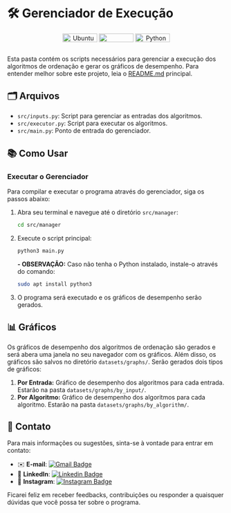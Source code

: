 # 🛠 Gerenciador de Execução

<div align="center">
   <img align="center" height="20px" width="80px" alt="Ubuntu" src="https://img.shields.io/badge/Ubuntu-E95420?logo=ubuntu&logoColor=white"/>
   <img align="center" height="20px" width="80px" src="https://img.shields.io/badge/VS%20Code-blue?logo=visual%20studio%20code"/>
   <img align="center" height="20px" width="80px" alt="Python" src="https://img.shields.io/badge/Python-3776AB?logo=python&logoColor=white"/>
</div>

##
Esta pasta contém os scripts necessários para gerenciar a execução dos algoritmos de ordenação e gerar os gráficos de desempenho. Para entender melhor sobre este projeto, leia o [README.md](../../README.md) principal.

## 🗂 Arquivos

- `src/inputs.py`: Script para gerenciar as entradas dos algoritmos.
- `src/executor.py`: Script para executar os algoritmos.
- `src/main.py`: Ponto de entrada do gerenciador.

## 📚 Como Usar

### Executar o Gerenciador
Para compilar e executar o programa através do gerenciador, siga os passos abaixo:

1. Abra seu terminal e navegue até o diretório `src/manager`:
    ```bash
    cd src/manager
    ```

2. Execute o script principal:
    ```bash
    python3 main.py
    ```
   **- OBSERVAÇÃO:** Caso não tenha o Python instalado, instale-o através do comando:
    ```bash
    sudo apt install python3
    ```

3. O programa será executado e os gráficos de desempenho serão gerados.

## 📊 Gráficos

Os gráficos de desempenho dos algoritmos de ordenação são gerados e será abera uma janela no seu navegador com os gráficos. Além disso, os gráficos são salvos no diretório `datasets/graphs/`. Serão gerados dois tipos de gráficos:
1. **Por Entrada:** Gráfico de desempenho dos algoritmos para cada entrada. Estarão na pasta `datasets/graphs/by_input/`.
2. **Por Algoritmo:** Gráfico de desempenho dos algoritmos para cada algoritmo. Estarão na pasta `datasets/graphs/by_algorithm/`.

## 📧 Contato

Para mais informações ou sugestões, sinta-se à vontade para entrar em contato:

- ✉️ **E-mail**: [![Gmail Badge](https://img.shields.io/badge/-dudateixeirasouza@gmail.com-c14438?style=flat-square&logo=Gmail&logoColor=white&link=mailto:dudateixeirasouza@gmail.com)](mailto:dudateixeirasouza@gmail.com)
- 💼 **LinkedIn**: [![Linkedin Badge](https://img.shields.io/badge/-LinkedIn-0e76a8?style=flat-square&logo=Linkedin&logoColor=white)](https://www.linkedin.com/in/maria-eduarda-teixeira-souza-2a2b3a254/)
- 📸 **Instagram**: [![Instagram Badge](https://img.shields.io/badge/-Instagram-e4405f?style=flat-square&logo=Instagram&logoColor=white)](https://www.instagram.com/dudat_18/)

Ficarei feliz em receber feedbacks, contribuições ou responder a quaisquer dúvidas que você possa ter sobre o programa.
